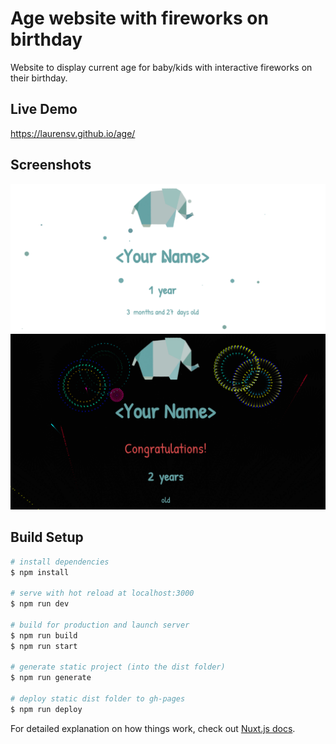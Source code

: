 # Age website with fireworks on birthday
Website to display current age for baby/kids with interactive fireworks on their birthday.

## Live Demo
https://laurensv.github.io/age/

## Screenshots
![Boy Version](docs/screenshot_boy.png?raw=true "Boy Version")
![Fireworks on birthday](docs/screenshot_fireworks.png?raw=true "Fireworks on birthday")

## Build Setup

```bash
# install dependencies
$ npm install

# serve with hot reload at localhost:3000
$ npm run dev

# build for production and launch server
$ npm run build
$ npm run start

# generate static project (into the dist folder)
$ npm run generate

# deploy static dist folder to gh-pages
$ npm run deploy

```

For detailed explanation on how things work, check out [Nuxt.js docs](https://nuxtjs.org).
